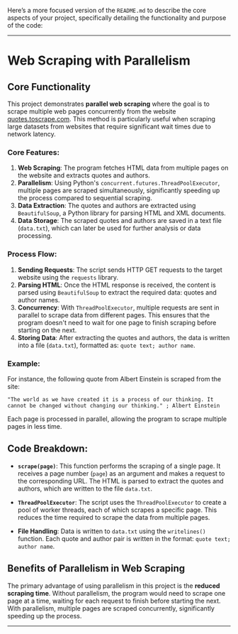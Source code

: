 Here’s a more focused version of the `README.md` to describe the core aspects of your project, specifically detailing the functionality and purpose of the code:

---

# Web Scraping with Parallelism

## Core Functionality

This project demonstrates **parallel web scraping** where the goal is to scrape multiple web pages concurrently from the website [quotes.toscrape.com](http://quotes.toscrape.com/). This method is particularly useful when scraping large datasets from websites that require significant wait times due to network latency.

### Core Features:

1. **Web Scraping**: The program fetches HTML data from multiple pages on the website and extracts quotes and authors.
2. **Parallelism**: Using Python's `concurrent.futures.ThreadPoolExecutor`, multiple pages are scraped simultaneously, significantly speeding up the process compared to sequential scraping.
3. **Data Extraction**: The quotes and authors are extracted using `BeautifulSoup`, a Python library for parsing HTML and XML documents.
4. **Data Storage**: The scraped quotes and authors are saved in a text file (`data.txt`), which can later be used for further analysis or data processing.

### Process Flow:

1. **Sending Requests**: The script sends HTTP GET requests to the target website using the `requests` library.
2. **Parsing HTML**: Once the HTML response is received, the content is parsed using `BeautifulSoup` to extract the required data: quotes and author names.
3. **Concurrency**: With `ThreadPoolExecutor`, multiple requests are sent in parallel to scrape data from different pages. This ensures that the program doesn't need to wait for one page to finish scraping before starting on the next.
4. **Storing Data**: After extracting the quotes and authors, the data is written into a file (`data.txt`), formatted as: `quote text; author name`.

### Example:

For instance, the following quote from Albert Einstein is scraped from the site:

```
"The world as we have created it is a process of our thinking. It cannot be changed without changing our thinking." ; Albert Einstein
```

Each page is processed in parallel, allowing the program to scrape multiple pages in less time.

## Code Breakdown:

* **`scrape(page)`**: This function performs the scraping of a single page. It receives a page number (`page`) as an argument and makes a request to the corresponding URL. The HTML is parsed to extract the quotes and authors, which are written to the file `data.txt`.

* **`ThreadPoolExecutor`**: The script uses the `ThreadPoolExecutor` to create a pool of worker threads, each of which scrapes a specific page. This reduces the time required to scrape the data from multiple pages.

* **File Handling**: Data is written to `data.txt` using the `writelines()` function. Each quote and author pair is written in the format: `quote text; author name`.

## Benefits of Parallelism in Web Scraping

The primary advantage of using parallelism in this project is the **reduced scraping time**. Without parallelism, the program would need to scrape one page at a time, waiting for each request to finish before starting the next. With parallelism, multiple pages are scraped concurrently, significantly speeding up the process.


---
